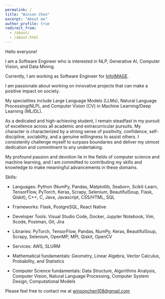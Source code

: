 ```yaml
---
permalink: /
title: "Winson Chen"
excerpt: "About me"
author_profile: true
redirect_from: 
  - /about/
  - /about.html
---
```


Hello everyone! 

I am a Software Engineer who is interested in NLP, Generative AI, Computer Vision, and Data Mining. 

Currently, I am working as Software Engineer for [InfoIMAGE](https://www.infoimageinc.com/). 

I am passionate about working on innovative projects that can make a positive impact on society. 

My specialities include Large Language Models (LLMs), Natural Language Processing(NLP), and Computer Vision (CV) in Machine Learning/Deep Learning (ML/DL). 



As a dedicated and high-achieving student, I remain steadfast in my pursuit of excellence across all academic and extracurricular pursuits. My character is characterized by a strong sense of positivity, confidence, self-discipline, sociability, and a genuine willingness to assist others. I consistently challenge myself to surpass boundaries and deliver my utmost dedication and commitment to any undertaking.

My profound passion and devotion lie in the fields of computer science and machine learning, and I am committed to contributing my skills and knowledge to make meaningful advancements in these domains.

Skills: 
- Languages: Python (NumPy, Pandas, Matplotlib, Seaborn, Scikit-Learn, TensorFlow, PyTorch, Keras, Scrapy, Selenium, BeautifulSoup, Flask, Qiskit), C++, C, Java, Javascript, CSS/HTML, SQL

- Frameworks: Flask, PostgreSQL, React Native

- Developer Tools: Visual Studio Code, Docker, Jupyter Notebook, Vim, Xcode, Postman, Git, Jira

- Libraries: PyTorch, TensorFlow, Pandas, NumPy, Keras, BeautifulSoup, Scrapy, Selenium, OpenMP, MPI, Qiskit, OpenCV

- Services: AWS, SLURM
- Mathematical fundamentals: Geometry, Linear Algebra, Vector Calculus, Probability, and Statistics
- Computer Science fundamentals: Data Structure, Algorithms Analysis, Computer Vision, Natural Language
Processing, Computer System Design, Computational Models

Please feel free to contact me at winsonchen108@gmail.com